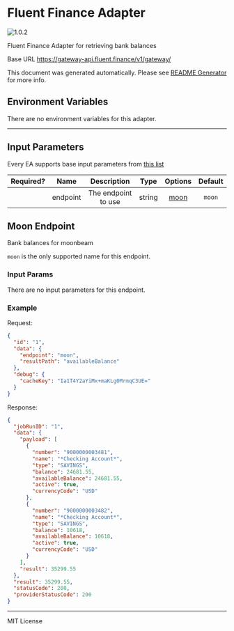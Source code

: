 # Fluent Finance Adapter

![1.0.2](https://img.shields.io/github/package-json/v/smartcontractkit/external-adapters-js?filename=packages/sources/fluent-finance/package.json)

Fluent Finance Adapter for retrieving bank balances

Base URL https://gateway-api.fluent.finance/v1/gateway/

This document was generated automatically. Please see [README Generator](../../scripts#readme-generator) for more info.

## Environment Variables

There are no environment variables for this adapter.

---

## Input Parameters

Every EA supports base input parameters from [this list](../../core/bootstrap#base-input-parameters)

| Required? |   Name   |     Description     |  Type  |        Options         | Default |
| :-------: | :------: | :-----------------: | :----: | :--------------------: | :-----: |
|           | endpoint | The endpoint to use | string | [moon](#moon-endpoint) | `moon`  |

## Moon Endpoint

Bank balances for moonbeam

`moon` is the only supported name for this endpoint.

### Input Params

There are no input parameters for this endpoint.

### Example

Request:

```json
{
  "id": "1",
  "data": {
    "endpoint": "moon",
    "resultPath": "availableBalance"
  },
  "debug": {
    "cacheKey": "Ia1T4Y2aYiMx+maKLg0MrmqC3UE="
  }
}
```

Response:

```json
{
  "jobRunID": "1",
  "data": {
    "payload": [
      {
        "number": "9000000003481",
        "name": "*Checking Account*",
        "type": "SAVINGS",
        "balance": 24681.55,
        "availableBalance": 24681.55,
        "active": true,
        "currencyCode": "USD"
      },
      {
        "number": "9000000003482",
        "name": "*Checking Account*",
        "type": "SAVINGS",
        "balance": 10618,
        "availableBalance": 10618,
        "active": true,
        "currencyCode": "USD"
      }
    ],
    "result": 35299.55
  },
  "result": 35299.55,
  "statusCode": 200,
  "providerStatusCode": 200
}
```

---

MIT License
